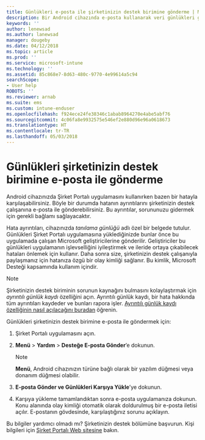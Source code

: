 ```yaml
---
title: Günlükleri e-posta ile şirketinizin destek birimine gönderme | Microsoft Docs
description: Bir Android cihazında e-posta kullanarak veri günlükleri gönderme
keywords: ''
author: lenewsad
ms.author: lanewsad
manager: dougeby
ms.date: 04/12/2018
ms.topic: article
ms.prod: ''
ms.service: microsoft-intune
ms.technology: ''
ms.assetid: 85c868e7-8d63-480c-9770-4e99614a5c94
searchScope:
- User help
ROBOTS: ''
ms.reviewer: arnab
ms.suite: ems
ms.custom: intune-enduser
ms.openlocfilehash: f924ece24fe38346c1abab8964270e4abe5abf76
ms.sourcegitcommit: 4c06fa8e9932575e546ef2e880d96e96a0618673
ms.translationtype: HT
ms.contentlocale: tr-TR
ms.lasthandoff: 05/03/2018
---
```

# <a name="email-logs-to-your-company-support"></a>Günlükleri şirketinizin destek birimine e-posta ile gönderme

Android cihazınızda Şirket Portalı uygulamasını kullanırken bazen bir hatayla karşılaşabilirsiniz. Böyle bir durumda hatanın ayrıntılarını şirketinizin destek çalışanına e-posta ile gönderebilirsiniz. Bu ayrıntılar, sorununuzu gidermek için gerekli bağlamı sağlayacaktır.  

Hata ayrıntıları, cihazınızda _tanılama günlüğü_ adlı özel bir belgede tutulur. Günlükleri Şirket Portalı uygulamasına yüklediğinizde bunlar önce bu uygulamada çalışan Microsoft geliştiricilerine gönderilir. Geliştiriciler bu günlükleri uygulamanın işlevselliğini iyileştirmek ve ileride ortaya çıkabilecek hataları önlemek için kullanır. Daha sonra size, şirketinizin destek çalışanıyla paylaşmanız için hatanıza özgü bir olay kimliği sağlanır. Bu kimlik, Microsoft Desteği kapsamında kullanım içindir.

> [!Note]
> Şirketinizin destek biriminin sorunun kaynağını bulmasını kolaylaştırmak için _ayrıntılı günlük kaydı_ özelliğini açın. Ayrıntılı günlük kaydı, bir hata hakkında tüm ayrıntıları kaydeder ve bunları rapora işler. [Ayrıntılı günlük kaydı özelliğinin nasıl açılacağını buradan](use-verbose-logging-to-help-your-it-administrator-fix-device-issues-android.md) öğrenin.  

Günlükleri şirketinizin destek birimine e-posta ile göndermek için:

1.  Şirket Portalı uygulamasını açın.

2.  **Menü** > **Yardım** > **Desteğe E-posta Gönder**’e dokunun.

    > [!NOTE]
    > **Menü**, Android cihazınızın türüne bağlı olarak bir yazılım düğmesi veya donanım düğmesi olabilir.

3.  **E-posta Gönder ve Günlükleri Karşıya Yükle**’ye dokunun.
4.  Karşıya yükleme tamamlandıktan sonra e-posta uygulamanıza dokunun. Konu alanında olay kimliği otomatik olarak doldurulmuş bir e-posta iletisi açılır. E-postanın gövdesinde, karşılaştığınız sorunu açıklayın.  

Bu bilgiler yardımcı olmadı mı? Şirketinizin destek bölümüne başvurun. Kişi bilgileri için [Şirket Portalı Web sitesine](https://portal.manage.microsoft.com#HelpDeskDialog) bakın.
